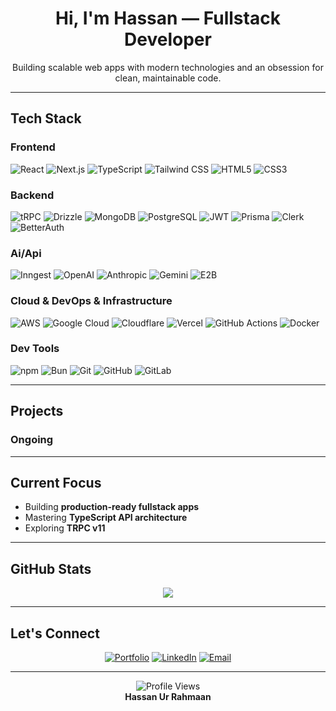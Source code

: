 <h1 align="center">Hi, I'm Hassan — Fullstack Developer</h1>
<p align="center">
  Building scalable web apps with modern technologies and an obsession for clean, maintainable code.
</p>

---

## Tech Stack

### Frontend
![React](https://img.shields.io/badge/React-20232A?style=for-the-badge&logo=react&logoColor=61DAFB)
![Next.js](https://img.shields.io/badge/Next.js-000000?style=for-the-badge&logo=next.js&logoColor=white)
![TypeScript](https://img.shields.io/badge/TypeScript-007ACC?style=for-the-badge&logo=typescript&logoColor=white)
![Tailwind CSS](https://img.shields.io/badge/Tailwind_CSS-38B2AC?style=for-the-badge&logo=tailwind-css&logoColor=white)
![HTML5](https://img.shields.io/badge/HTML5-E34F26?style=for-the-badge&logo=html5&logoColor=white)
![CSS3](https://img.shields.io/badge/CSS3-1572B6?style=for-the-badge&logo=css3&logoColor=white)

### Backend
![tRPC](https://img.shields.io/badge/tRPC-2596BE?style=for-the-badge&logo=trpc&logoColor=white)
![Drizzle](https://img.shields.io/badge/Drizzle-C5F74F?style=for-the-badge&logo=drizzle&logoColor=black)
![MongoDB](https://img.shields.io/badge/MongoDB-4EA94B?style=for-the-badge&logo=mongodb&logoColor=white)
![PostgreSQL](https://img.shields.io/badge/PostgreSQL-316192?style=for-the-badge&logo=postgresql&logoColor=white)
![JWT](https://img.shields.io/badge/JWT-000000?style=for-the-badge&logo=jsonwebtokens&logoColor=white)
![Prisma](https://img.shields.io/badge/Prisma-2D3748?style=for-the-badge&logo=prisma&logoColor=white)
![Clerk](https://img.shields.io/badge/Clerk-3C2F8D?style=for-the-badge&logo=clerk&logoColor=white)
![BetterAuth](https://img.shields.io/badge/BetterAuth-4B0082?style=for-the-badge&logoColor=white)

### Ai/Api
![Inngest](https://img.shields.io/badge/Inngest-000000?style=for-the-badge&logo=data:image/svg+xml;base64,PHN2ZyBmaWxsPSIjZmZmIiBoZWlnaHQ9IjMyIiB2aWV3Qm94PSIwIDAgMzIgMzIiIHdpZHRoPSIzMiIgeG1sbnM9Imh0dHA6Ly93d3cudzMuMC9zdmciPjxwYXRoIGQ9Ik0xMi4yIDEwLjdsNC42LTQuNmExIDEgMCAwIDEgMS40IDEuNEwxMy42IDExLjZsNC42IDQuNmExIDEgMCAwIDEtMS40IDEuNEwxMi4yIDEzLjRsLTQuNiA0LjZhMSAxIDAgMSAxLTEuNC0xLjRMMTAuNCAxMi4ybC00LjYtNC42YTEgMSAwIDAgMSAxLjQtMS40bDQuNiA0LjZ6Ii8+PC9zdmc+)
![OpenAI](https://img.shields.io/badge/OpenAI-412991?style=for-the-badge&logo=openai&logoColor=white)
![Anthropic](https://img.shields.io/badge/Anthropic-000000?style=for-the-badge&logoColor=white)
![Gemini](https://img.shields.io/badge/Gemini-4285F4?style=for-the-badge&logo=google&logoColor=white)
![E2B](https://img.shields.io/badge/E2B-0A0A0A?style=for-the-badge&logoColor=white)

### Cloud & DevOps & Infrastructure
![AWS](https://img.shields.io/badge/AWS-FF9900?style=for-the-badge&logo=amazonaws&logoColor=white)
![Google Cloud](https://img.shields.io/badge/Google_Cloud-4285F4?style=for-the-badge&logo=google-cloud&logoColor=white)
![Cloudflare](https://img.shields.io/badge/Cloudflare-F38020?style=for-the-badge&logo=cloudflare&logoColor=white)
![Vercel](https://img.shields.io/badge/Vercel-000000?style=for-the-badge&logo=vercel&logoColor=white)
![GitHub Actions](https://img.shields.io/badge/GitHub_Actions-2088FF?style=for-the-badge&logo=github-actions&logoColor=white)
![Docker](https://img.shields.io/badge/Docker-2496ED?style=for-the-badge&logo=docker&logoColor=white)

### Dev Tools
![npm](https://img.shields.io/badge/npm-CB3837?style=for-the-badge&logo=npm&logoColor=white)
![Bun](https://img.shields.io/badge/Bun-000000?style=for-the-badge&logo=bun&logoColor=white)
![Git](https://img.shields.io/badge/Git-F05032?style=for-the-badge&logo=git&logoColor=white)
![GitHub](https://img.shields.io/badge/GitHub-100000?style=for-the-badge&logo=github&logoColor=white)
![GitLab](https://img.shields.io/badge/GitLab-330F63?style=for-the-badge&logo=gitlab&logoColor=white)

---

## Projects

### Ongoing

---

##  Current Focus

- Building **production-ready fullstack apps**
- Mastering **TypeScript API architecture**
- Exploring **TRPC v11**

---

## GitHub Stats

<p align="center">

  <img src="https://github-readme-streak-stats.herokuapp.com?user=hassanurrahmaan&theme=transparent" />
</p>

---

##  Let's Connect

<div align="center">
  
[![Portfolio](https://img.shields.io/badge/Portfolio-Coming_Soon-667eea?style=for-the-badge&logo=google-chrome&logoColor=white)](https://github.com/hassanurrahmaan)
[![LinkedIn](https://img.shields.io/badge/LinkedIn-Coming_Soon-0077B5?style=for-the-badge&logo=linkedin&logoColor=white)](https://github.com/hassanurrahmaan)
[![Email](https://img.shields.io/badge/Email-hassanurrahmaan%40gmail.com-D14836?style=for-the-badge&logo=gmail&logoColor=white)](mailto:hassanurrahmaan@gmail.com)

</div>

---

<div align="center">
  <img src="https://komarev.com/ghpvc/?username=hassanurrahmaan&color=667eea&style=for-the-badge" alt="Profile Views" />
</div>

<div align="center">
  <b>Hassan Ur Rahmaan</b>
</div>

<!--
**hassanurrahmaan/hassanurrahmaan** is a ✨ _special_ ✨ repository because its `README.md` (this file) appears on your GitHub profile.

Here are some ideas to get you started:

- 🔭 I’m currently working on ...
- 🌱 I’m currently learning ...
- 👯 I’m looking to collaborate on ...
- 🤔 I’m looking for help with ...
- 💬 Ask me about ...
- 📫 How to reach me: ...
- 😄 Pronouns: ...
- ⚡ Fun fact: ...
-->

